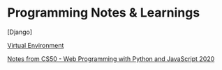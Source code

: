 # Programming Notes & Learnings #

[Django]

[Virtual Environment](cheatsheets/django.md)

[Notes from CS50 - Web Programming with Python and JavaScript 2020](https://github.com/jarry90/learnings/blob/main/CS50%20-%20Web%20Programming%20with%20Python%20and%20JavaScript/notes.md)

